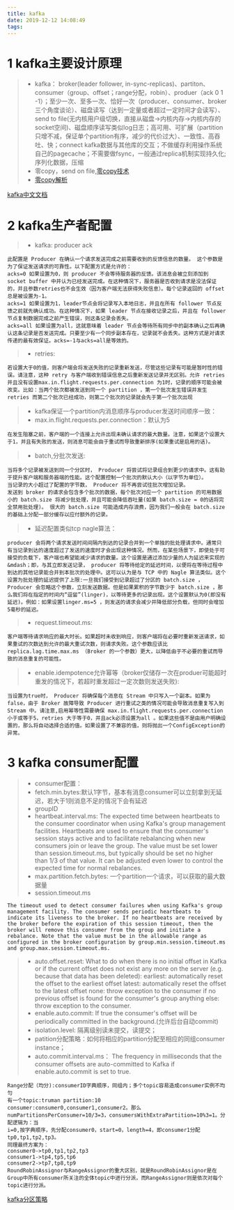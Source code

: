 ```yaml
---
title: kafka
date: 2019-12-12 14:08:49
tags:
---
```

1 kafka主要设计原理
===
>- kafka： broker(leader follower, in-sync-replicas)、partiton、consumer（group、offset；range分配，robin）、produer（ack 0 1 -1）；至少一次、至多一次、恰好一次（producer、consumer、broker三个角度谈论）、磁盘读写（达到一定量或者超过一定时间才会读写）、send to file(无内核用户级切换，直接从磁盘->内核内存->内核内存的socket空间)、磁盘顺序读写类似log日志；高可用、可扩展（partition只增不减，保证单个partition有序，减少的代价过大）、一致性、高吞吐、快；connect kafka数据与其他库的交互；不做缓存利用操作系统自己的pagecache；不需要做fsync，一般通过replica机制实现持久化;序列化数据，压缩
>- 零copy，send on file,[零copy技术](https://www.jianshu.com/p/fad3339e3448)
>- [零copy解析](https://juejin.im/entry/59b740fdf265da06633d02cf)
>
[kafka中文文档](http://kafka.apachecn.org/documentation.html#topicconfigs)

2 kafka生产者配置
===
>- kafka: producer ack
>
```
此配置是 Producer 在确认一个请求发送完成之前需要收到的反馈信息的数量。 这个参数是为了保证发送请求的可靠性。以下配置方式是允许的：
acks=0 如果设置为0，则 producer 不会等待服务器的反馈。该消息会被立刻添加到 socket buffer 中并认为已经发送完成。在这种情况下，服务器是否收到请求是没法保证的，并且参数retries也不会生效（因为客户端无法获得失败信息）。每个记录返回的 offset 总是被设置为-1。
acks=1 如果设置为1，leader节点会将记录写入本地日志，并且在所有 follower 节点反馈之前就先确认成功。在这种情况下，如果 leader 节点在接收记录之后，并且在 follower 节点复制数据完成之前产生错误，则这条记录会丢失。
acks=all 如果设置为all，这就意味着 leader 节点会等待所有同步中的副本确认之后再确认这条记录是否发送完成。只要至少有一个同步副本存在，记录就不会丢失。这种方式是对请求传递的最有效保证。acks=-1与acks=all是等效的。
```
>- retries: 
>
```
若设置大于0的值，则客户端会将发送失败的记录重新发送，尽管这些记录有可能是暂时性的错误。请注意，这种 retry 与客户端收到错误信息之后重新发送记录并无区别。允许 retries 并且没有设置max.in.flight.requests.per.connection 为1时，记录的顺序可能会被改变。比如：当两个批次都被发送到同一个 partition ，第一个批次发生错误并发生 retries 而第二个批次已经成功，则第二个批次的记录就会先于第一个批次出现
```
>- kafka保证一个partition内消息顺序与producer发送时间顺序一致：
>- max.in.flight.requests.per.connection：默认为5
>
```
在发生阻塞之前，客户端的一个连接上允许出现未确认请求的最大数量。注意，如果这个设置大于1，并且有失败的发送，则消息可能会由于重试而导致重新排序(如果重试是启用的话)。
```
>- batch,分批次发送:
>
```
当将多个记录被发送到同一个分区时， Producer 将尝试将记录组合到更少的请求中。这有助于提升客户端和服务器端的性能。这个配置控制一个批次的默认大小（以字节为单位）。
当记录的大小超过了配置的字节数， Producer 将不再尝试往批次增加记录。
发送到 broker 的请求会包含多个批次的数据，每个批次对应一个 partition 的可用数据
小的 batch.size 将减少批处理，并且可能会降低吞吐量(如果 batch.size = 0的话将完全禁用批处理)。 很大的 batch.size 可能造成内存浪费，因为我们一般会在 batch.size 的基础上分配一部分缓存以应付额外的记录。
```
>- 延迟配置类似tcp nagle算法：
>
```
producer 会将两个请求发送时间间隔内到达的记录合并到一个单独的批处理请求中。通常只有当记录到达的速度超过了发送的速度时才会出现这种情况。然而，在某些场景下，即使处于可接受的负载下，客户端也希望能减少请求的数量。这个设置是通过添加少量的人为延迟来实现的&mdash；即，与其立即发送记录， producer 将等待给定的延迟时间，以便将在等待过程中到达的其他记录能合并到本批次的处理中。这可以认为是与 TCP 中的 Nagle 算法类似。这个设置为批处理的延迟提供了上限:一旦我们接受到记录超过了分区的 batch.size ，Producer 会忽略这个参数，立刻发送数据。但是如果累积的字节数少于 batch.size ，那么我们将在指定的时间内“逗留”(linger)，以等待更多的记录出现。这个设置默认为0(即没有延迟)。例如：如果设置linger.ms=5 ，则发送的请求会减少并降低部分负载，但同时会增加5毫秒的延迟。
```
>- request.timeout.ms:
>
```
客户端等待请求响应的最大时长。如果超时未收到响应，则客户端将在必要时重新发送请求，如果重试的次数达到允许的最大重试次数，则请求失败。这个参数应该比 replica.lag.time.max.ms （Broker 的一个参数）更大，以降低由于不必要的重试而导致的消息重复的可能性。
```
>- enable.idempotence允许幂等（broker仅储存一次在produer可能超时重发的情况下，若超时重发超过一定次数则发送失败):
>
```
当设置为true时， Producer 将确保每个消息在 Stream 中只写入一个副本。如果为false，由于 Broker 故障导致 Producer 进行重试之类的情况可能会导致消息重复写入到 Stream 中。请注意,启用幂等性需要确保 max.in.flight.requests.per.connection小于或等于5，retries 大于等于0，并且ack必须设置为all 。如果这些值不是由用户明确设置的，那么将自动选择合适的值。如果设置了不兼容的值，则将抛出一个ConfigException的异常。
```

3 kafka consumer配置
===
>- consumer配置：
>- fetch.min.bytes:默认1字节，基本有消息consumer可以立刻拿到无延迟，若大于1则消息不足的情况下会有延迟
>- groupID
>- heartbeat.interval.ms: The expected time between heartbeats to the consumer coordinator when using Kafka's group management facilities. Heartbeats are used to ensure that the consumer's session stays active and to facilitate rebalancing when new consumers join or leave the group. The value must be set lower than session.timeout.ms, but typically should be set no higher than 1/3 of that value. It can be adjusted even lower to control the expected time for normal rebalances.
>- max.partition.fetch.bytes: 一个partition一个请求，可以获取的最大数据量
>- session.timeout.ms
>
```
The timeout used to detect consumer failures when using Kafka's group management facility. The consumer sends periodic heartbeats to indicate its liveness to the broker. If no heartbeats are received by the broker before the expiration of this session timeout, then the broker will remove this consumer from the group and initiate a rebalance. Note that the value must be in the allowable range as configured in the broker configuration by group.min.session.timeout.ms and group.max.session.timeout.ms.
```
>- auto.offset.reset: What to do when there is no initial offset in Kafka or if the current offset does not exist any more on the server (e.g. because that data has been deleted):
earliest: automatically reset the offset to the earliest offset
latest: automatically reset the offset to the latest offset
none: throw exception to the consumer if no previous offset is found for the consumer's group
anything else: throw exception to the consumer.
>- enable.auto.commit: If true the consumer's offset will be periodically committed in the background.(允许后台自动commit)
>- isolation.level: 隔离级别读未提交，读提交；
>- patition分配策略：如何将相应的partition分配至相应的同组consumer instance；
>- auto.commit.interval.ms： The frequency in milliseconds that the consumer offsets are auto-committed to Kafka if enable.auto.commit is set to true.
>
```
Range分配（均分):consumerID字典顺序，同组内；多个topic容易造成consumer实例不均匀
有一个topic:truman partition:10 consumer:consumer0,consumer1,consumer2。那么
numPartitionsPerConsumer=10/3=3，consumersWithExtraPartition=10%3=1。分配逻辑为：当
i=0,按字典顺序，先分配consumer0，start=0，length=4，即consumer1分配tp0,tp1,tp2,tp3。
同理最终方案为：
consumer0->tp0,tp1,tp2,tp3
consumer1->tp4,tp5,tp6
consumer2->tp7,tp8,tp9
RoundRobinAssignor与RangeAssignor的重大区别，就是RoundRobinAssignor是在Group中所有consumer所关注的全体topic中进行分派，而RangeAssignor则是依次对每个topic进行分派。
```
[kafka分区策略](http://trumandu.github.io/2019/06/27/kafka-consumer-%E6%BA%90%E7%A0%81%E5%88%86%E6%9E%90%EF%BC%88%E4%BA%8C%EF%BC%89%E5%88%86%E5%8C%BA%E5%88%86%E9%85%8D%E7%AD%96%E7%95%A5/)